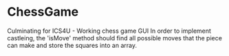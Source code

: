# ChessGame
Culminating for ICS4U - Working chess game GUI
In order to implement castleing, the 'isMove' method should find all possible moves that the piece can make and store the squares into an array. 

